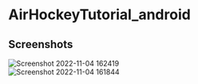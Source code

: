 # AirHockeyTutorial_android
 
Screenshots
-------------
![Screenshot 2022-11-04 162419](https://user-images.githubusercontent.com/35128994/199957107-dd84b7df-34bd-47c4-8202-7116255ae3f0.png)</br>
![Screenshot 2022-11-04 161844](https://user-images.githubusercontent.com/35128994/199957143-8e960841-8f28-41b1-8c82-5962b0a796ff.png)
